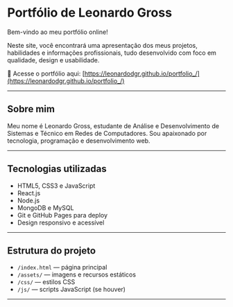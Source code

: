 # Portfólio de Leonardo Gross

Bem-vindo ao meu portfólio online!

Neste site, você encontrará uma apresentação dos meus projetos, habilidades e informações profissionais, tudo desenvolvido com foco em qualidade, design e usabilidade.

🔗 Acesse o portfólio aqui: [https://leonardodgr.github.io/portfolio_/](https://leonardodgr.github.io/portfolio_/)

---

## Sobre mim

Meu nome é Leonardo Gross, estudante de Análise e Desenvolvimento de Sistemas e Técnico em Redes de Computadores. Sou apaixonado por tecnologia, programação e desenvolvimento web.

---

## Tecnologias utilizadas

- HTML5, CSS3 e JavaScript
- React.js
- Node.js
- MongoDB e MySQL
- Git e GitHub Pages para deploy
- Design responsivo e acessível

---

## Estrutura do projeto

- `/index.html` — página principal
- `/assets/` — imagens e recursos estáticos
- `/css/` — estilos CSS
- `/js/` — scripts JavaScript (se houver)

---
